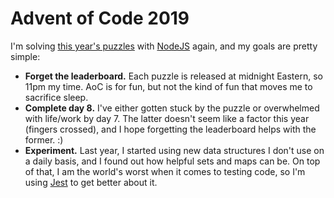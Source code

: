 # Advent of Code 2019

I'm solving [this year's puzzles](https://adventofcode.com) with [NodeJS](https://nodejs.org) again, and my goals are pretty simple:

- **Forget the leaderboard.** Each puzzle is released at midnight Eastern, so 11pm my time. AoC is for fun, but not the kind of fun that moves me to sacrifice sleep.
- **Complete day 8.** I've either gotten stuck by the puzzle or overwhelmed with life/work by day 7. The latter doesn't seem like a factor this year (fingers crossed), and I hope forgetting the leaderboard helps with the former. :)
- **Experiment.** Last year, I started using new data structures I don't use on a daily basis, and I found out how helpful sets and maps can be. On top of that, I am the world's worst when it comes to testing code, so I'm using [Jest](https://jestjs.io/) to get better about it.
